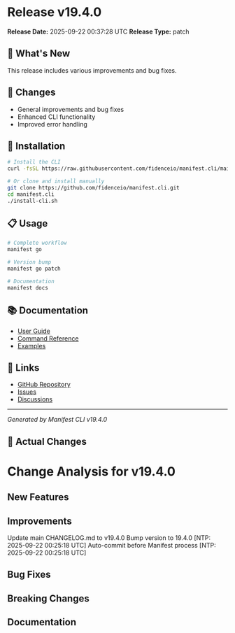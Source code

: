# Release v19.4.0

**Release Date:** 2025-09-22 00:37:28 UTC
**Release Type:** patch

## 🎯 What's New

This release includes various improvements and bug fixes.

## 🔧 Changes

- General improvements and bug fixes
- Enhanced CLI functionality
- Improved error handling

## 🚀 Installation

```bash
# Install the CLI
curl -fsSL https://raw.githubusercontent.com/fidenceio/manifest.cli/main/install-cli.sh | bash

# Or clone and install manually
git clone https://github.com/fidenceio/manifest.cli.git
cd manifest.cli
./install-cli.sh
```

## 📋 Usage

```bash
# Complete workflow
manifest go

# Version bump
manifest go patch

# Documentation
manifest docs
```

## 📚 Documentation

- [User Guide](docs/USER_GUIDE.md)
- [Command Reference](docs/COMMAND_REFERENCE.md)
- [Examples](docs/EXAMPLES.md)

## 🔗 Links

- [GitHub Repository](https://github.com/fidenceio/fidenceio.manifest.cli)
- [Issues](https://github.com/fidenceio/fidenceio.manifest.cli/issues)
- [Discussions](https://github.com/fidenceio/fidenceio.manifest.cli/discussions)

---
*Generated by Manifest CLI v19.4.0*

## 🔧 Actual Changes

# Change Analysis for v19.4.0

## New Features

## Improvements
Update main CHANGELOG.md to v19.4.0
Bump version to 19.4.0 [NTP: 2025-09-22 00:25:18 UTC]
Auto-commit before Manifest process [NTP: 2025-09-22 00:25:18 UTC]

## Bug Fixes

## Breaking Changes

## Documentation
